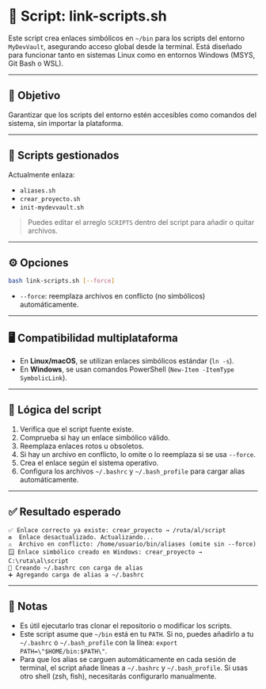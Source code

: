 # 🔗 Script: link-scripts.sh

Este script crea enlaces simbólicos en `~/bin` para los scripts del entorno `MyDevVault`, asegurando acceso global desde la terminal. Está diseñado para funcionar tanto en sistemas Linux como en entornos Windows (MSYS, Git Bash o WSL).

---

## 🎯 Objetivo

Garantizar que los scripts del entorno estén accesibles como comandos del sistema, sin importar la plataforma.

---

## 🧰 Scripts gestionados

Actualmente enlaza:

- `aliases.sh`
- `crear_proyecto.sh`
- `init-mydevvault.sh`

> Puedes editar el arreglo `SCRIPTS` dentro del script para añadir o quitar archivos.

---

## ⚙️ Opciones

```bash
bash link-scripts.sh [--force]
```

- `--force`: reemplaza archivos en conflicto (no simbólicos) automáticamente.

---

## 🖥️ Compatibilidad multiplataforma

- En **Linux/macOS**, se utilizan enlaces simbólicos estándar (`ln -s`).
- En **Windows**, se usan comandos PowerShell (`New-Item -ItemType SymbolicLink`).

---

## 🧩 Lógica del script

1. Verifica que el script fuente existe.
2. Comprueba si hay un enlace simbólico válido.
3. Reemplaza enlaces rotos u obsoletos.
4. Si hay un archivo en conflicto, lo omite o lo reemplaza si se usa `--force`.
5. Crea el enlace según el sistema operativo.
6. Configura los archivos `~/.bashrc` y `~/.bash_profile` para cargar alias automáticamente.

---

## ✅ Resultado esperado

```text
✅ Enlace correcto ya existe: crear_proyecto → /ruta/al/script
♻️  Enlace desactualizado. Actualizando...
⚠️  Archivo en conflicto: /home/usuario/bin/aliases (omite sin --force)
🪟 Enlace simbólico creado en Windows: crear_proyecto → C:\ruta\al\script
📄 Creando ~/.bashrc con carga de alias
➕ Agregando carga de alias a ~/.bashrc
```

---

## 📎 Notas

- Es útil ejecutarlo tras clonar el repositorio o modificar los scripts.
- Este script asume que `~/bin` está en tu `PATH`. Si no, puedes añadirlo a tu `~/.bashrc` o `~/.bash_profile` con la línea: `export PATH=\"$HOME/bin:$PATH\"`.
- Para que los alias se carguen automáticamente en cada sesión de terminal, el script añade líneas a `~/.bashrc` y `~/.bash_profile`. Si usas otro shell (zsh, fish), necesitarás configurarlo manualmente.
